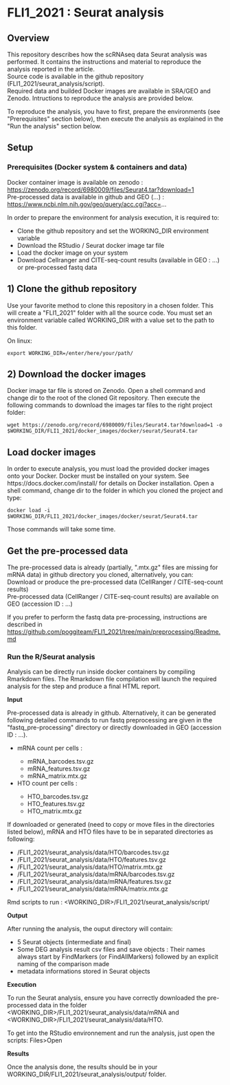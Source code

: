 # FLI1_2021 : Seurat analysis

## Overview

This repository describes how the scRNAseq data Seurat analysis was performed. 
It contains the instructions and material to reproduce the analysis reported in the article. 
<br>Source code is available in the github repository (FLI1_2021/seurat_analysis/script). 
<br>Required data and builded Docker images are available in SRA/GEO and Zenodo. 
Intructions to reproduce the analysis are provided below.

To reproduce the analysis, you have to first, prepare the environments (see "Prerequisites" section below), then execute the analysis as explained in the "Run the analysis" section below.

## Setup

### Prerequisites (Docker system & containers and data)

Docker container image is available on zenodo : https://zenodo.org/record/6980009/files/Seurat4.tar?download=1<br>
Pre-processed data is available in github and GEO (...) : https://www.ncbi.nlm.nih.gov/geo/query/acc.cgi?acc=... <br>


In order to prepare the environment for analysis execution, it is required to:

<ul>
	<li> Clone the github repository and set the WORKING_DIR environment variable</li> 
	<li> Download the RStudio / Seurat docker image tar file</li> 
	<li> Load the docker image on your system</li> 
	<li> Download Cellranger and CITE-seq-count results (available in GEO : ...) or pre-processed fastq data</li> 
</ul>

<h2>1) Clone the github repository</h2>
Use your favorite method to clone this repository in a chosen folder. This will create a "FLI1_2021" folder with all the source code. You must set an environment variable called WORKING_DIR with a value set to the path to this folder.

On linux:
<pre><code>export WORKING_DIR=/enter/here/your/path/</pre></code>



<h2>2) Download the docker images</h2>
Docker image tar file is stored on Zenodo. Open a shell command and change dir to the root of the cloned Git repository. Then execute the following commands to download the images tar files to the right project folder:

<pre><code>wget https://zenodo.org/record/6980009/files/Seurat4.tar?download=1 -o $WORKING_DIR/FLI1_2021/docker_images/docker/seurat/Seurat4.tar</pre></code>

<h2>Load docker images</h2>
In order to execute analysis, you must load the provided docker images onto your Docker. Docker must be installed on your system. See https://docs.docker.com/install/ for details on Docker installation. Open a shell command, change dir to the folder in which you cloned the project and type:

<pre><code>docker load -i $WORKING_DIR/FLI1_2021/docker_images/docker/seurat/Seurat4.tar</pre></code>

Those commands will take some time. 

<h2>Get the pre-processed data</h2>
The pre-processed data is already (partially, ".mtx.gz" files are missing for mRNA data) in github directory you cloned, alternatively, you can:<br>
Download or produce the pre-processed data (CellRanger / CITE-seq-count results) <br>
Pre-processed data (CellRanger / CITE-seq-count results) are available on GEO (accession ID : ...)

If you prefer to perform the fastq data pre-processing, instructions are described in https://github.com/poggiteam/FLI1_2021/tree/main/preprocessing/Readme.md <br>


### Run the R/Seurat analysis  

Analysis can be directly run inside docker containers by compiling Rmarkdown files. The Rmarkdown file compilation will launch the required analysis for the step and produce a final HTML report.

<b>Input</b>

Pre-processed data is already in github. Alternatively, it can be generated following detailed commands to run fastq preprocessing are given in the "fastq_pre-processing" directory or directly downloaded in GEO (accession ID : ...). 
<ul>
	<li>mRNA count per cells : </li>
	<ul>
		<li>mRNA_barcodes.tsv.gz</li>
		<li>mRNA_features.tsv.gz</li>
		<li>mRNA_matrix.mtx.gz</li>
	</ul>
	<li>HTO count per cells :</li> 
	<ul>
		<li>HTO_barcodes.tsv.gz</li>
		<li>HTO_features.tsv.gz</li>
		<li>HTO_matrix.mtx.gz</li>
	</ul>
</ul>

If downloaded or generated (need to copy or move files in the directories listed below), mRNA and HTO files have to be in separated directories as following:
<ul>
	<li> <WORKING_DIR>/FLI1_2021/seurat_analysis/data/HTO/barcodes.tsv.gz</li>
	<li> <WORKING_DIR>/FLI1_2021/seurat_analysis/data/HTO/features.tsv.gz</li>
	<li> <WORKING_DIR>/FLI1_2021/seurat_analysis/data/HTO/matrix.mtx.gz</li>
	<li> <WORKING_DIR>/FLI1_2021/seurat_analysis/data/mRNA/barcodes.tsv.gz</li>
	<li> <WORKING_DIR>/FLI1_2021/seurat_analysis/data/mRNA/features.tsv.gz</li>
	<li> <WORKING_DIR>/FLI1_2021/seurat_analysis/data/mRNA/matrix.mtx.gz</li>
</ul>


Rmd scripts to run :
<WORKING_DIR>/FLI1_2021/seurat_analysis/script/


<b>Output</b>

After running the analysis, the ouput directory will contain:
<ul>
	<li> 5 Seurat objects (intermediate and final)</li>
	<li> Some DEG analysis result csv files and save objects : Their names always start by FindMarkers (or FindAllMarkers) followed by an explicit naming of the comparison made</li>
	<li> metadata informations stored in Seurat objects</li>
</ul>



<b>Execution</b>

To run the Seurat analysis, ensure you have correctly downloaded the pre-processed data in the folder <WORKING_DIR>/FLI1_2021/seurat_analysis/data/mRNA and <WORKING_DIR>/FLI1_2021/seurat_analysis/data/HTO. 

To get into the RStudio environnement and run the analysis, just open the scripts: Files>Open


<b>Results</b>

Once the analysis done, the results should be in your WORKING_DIR/FLI1_2021/seurat_analysis/output/ folder.
